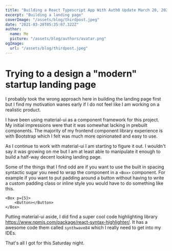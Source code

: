 ```yaml
---
title: "Building a React Typescript App With Auth0 Update March 20, 2021"
excerpt: "Building a landing page"
coverImage: "/assets/blog/thirdpost.jpeg"
date: "2021-03-20T05:35:07.322Z"
author:
  name: Me
  picture: "/assets/blog/authors/avatar.png"
ogImage:
  url: "/assets/blog/thirdpost.jpeg"
---
```


# Trying to a design a "modern" startup landing page

I probably took the wrong approach here in building the landing page first but I find my motivation wanes early if I do not feel like I am working on a realistic product.

I have been using material-ui as a component framework for this project. My initial impressions were that it was somewhat lacking in prebuilt components. The majority of my frontend component library experience is with Bootstrap which I felt was much more opinionated and easy to use.

As I continue to work with material-ui I am starting to figure it out. I wouldn't say it was growing on me but I am at least able to manipulate it enough to build a half-way decent looking landing page.

Some of the things that I find odd are if you want to use the built in spacing syntactic sugar you need to wrap the component in a `<Box>` component. For example if you want to put padding around a button without having to write a custom padding class or inline style you would have to do something like this.

```
<Box p={5}>
    <Button></Button>
</Box>
```

Putting material-ui aside, I did find a super cool code highlighting library <https://www.npmjs.com/package/react-syntax-highlighter/>. It has a awesome code them called `synthwave84` which I really need to get into my IDEs.

That's all I got for this Saturday night.
